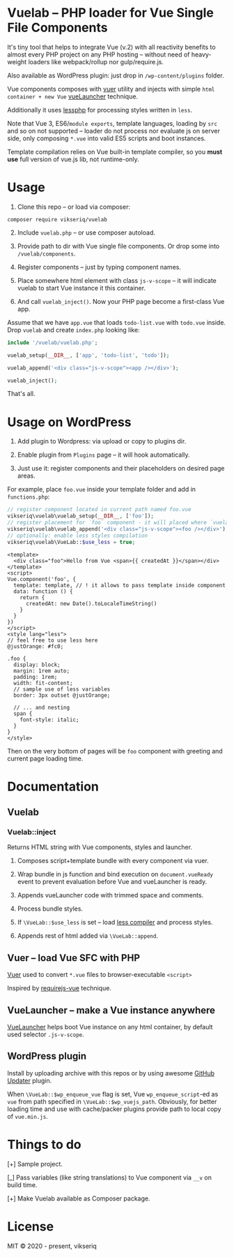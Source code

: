 # Vuelab – PHP loader for Vue Single File Components

It's tiny tool that helps to integrate Vue (v.2) with all reactivity benefits to almost
 every PHP project on any PHP hosting – without need of heavy-weight loaders like
 webpack/rollup nor gulp/require.js.
 
Also available as WordPress plugin: just drop in `/wp-content/plugins` folder.

Vue components composes with [vuer](#vuer) utility
 and injects with simple `html container + new Vue` [vueLauncher](#vuelauncher) technique.

Additionally it uses [lessphp](https://leafo.net/lessphp/) for processing styles written in `less`.

Note that Vue 3, ES6/`module exports`, template languages, loading by `src` and so on not supported 
 – loader do not process nor evaluate js on server side,
 only composing `*.vue` into valid ES5 scripts and boot instances.

Template compilation relies on Vue built-in template compiler, 
 so you **must use** full version of vue.js lib, not runtime-only.


# Usage

1. Clone this repo – or load via composer:
```shell
composer require vikseriq/vuelab
```

2. Include `vuelab.php` – or use composer autoload.

3. Provide path to dir with Vue single file components. Or drop some into `/vuelab/components`.

4. Register components – just by typing component names.

5. Place somewhere html element with class `js-v-scope` – it will indicate vuelab 
 to start Vue instance it this container.

6. And call `vuelab_inject()`. Now your PHP page become a first-class Vue app.


Assume that we have `app.vue` that loads `todo-list.vue` with `todo.vue` inside.
Drop `vuelab` and create `index.php` looking like:

```php
include '/vuelab/vuelab.php';

vuelab_setup(__DIR__, ['app', 'todo-list', 'todo']);

vuelab_append('<div class="js-v-scope"><app /></div>');

vuelab_inject();
```

That's all.

# Usage on WordPress

1. Add plugin to Wordpress: via upload or copy to plugins dir.

2. Enable plugin from `Plugins` page – it will hook automatically.

3. Just use it: register components and their placeholders on desired page areas.

For example, place `foo.vue` inside your template folder and add in `functions.php`:
```php
// register component located in current path named foo.vue
vikseriq\vuelab\vuelab_setup(__DIR__, ['foo']);
// register placement for `foo` component - it will placed where `vuelab_inject` executed, in this case - at footer
vikseriq\vuelab\vuelab_append('<div class="js-v-scope"><foo /></div>');
// optionally: enable less styles compilation
vikseriq\vuelab\VueLab::$use_less = true;
```

```vue
<template>
  <div class="foo">Hello from Vue <span>{{ createdAt }}</span></div>
</template>
<script>
Vue.component('foo', {
  template: template, // ! it allows to pass template inside component
  data: function () {
    return {
      createdAt: new Date().toLocaleTimeString()
    }
  }
})
</script>
<style lang="less">
// feel free to use less here
@justOrange: #fc0;

.foo {
  display: block;
  margin: 1rem auto;
  padding: 1rem;
  width: fit-content;
  // sample use of less variables
  border: 3px outset @justOrange;
 
  // ... and nesting
  span {
    font-style: italic;
  }
}
</style>
```

Then on the very bottom of pages will be `foo` component with greeting and current page loading time.

# Documentation

## Vuelab

### Vuelab::inject

Returns HTML string with Vue components, styles and launcher.

1. Composes script+template bundle with every component via vuer. 

2. Wrap bundle in js function and bind execution on `document.vueReady` event to prevent 
 evaluation before Vue and vueLauncher is ready.
 
3. Appends vueLauncher code with trimmed space and comments.

4. Process bundle styles.

5. If `\VueLab::$use_less` is set – load [less compiler](lib/lessc.php) and process styles.

6. Appends rest of html added via `\VueLab::append`.


## Vuer – load Vue SFC with PHP

[Vuer](lib/vuer.php) used to convert `*.vue` files to browser-executable `<script>`

Inspired by [requirejs-vue](https://github.com/vikseriq/requirejs-vue/) technique.


## VueLauncher – make a Vue instance anywhere

[VueLauncher](lib/vue-launcher.js) helps boot Vue instance on any html container, 
by default used selector `.js-v-scope`.


## WordPress plugin

Install by uploading archive with this repos or by using awesome [GitHub Updater](https://github.com/afragen/github-updater/releases/latest) plugin.

When `\VueLab::$wp_enqueue_vue` flag is set, Vue `wp_enqueue_script`-ed 
 as `vue` from path specified in `\VueLab::$wp_vuejs_path`.
 Obviously, for better loading time and use with cache/packer plugins 
 provide path to local copy of `vue.min.js`.

# Things to do

[+] Sample project.

[_] Pass variables (like string translations) to Vue component via `__v` on build time.

[+] Make Vuelab available as Composer package.


# License

MIT © 2020 - present, vikseriq
